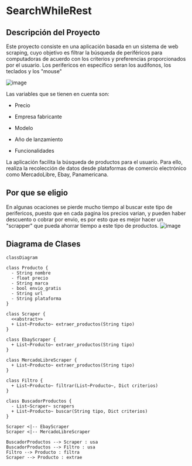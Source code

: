 # SearchWhileRest

## Descripción del Proyecto

Este proyecto consiste en una aplicación basada en un sistema de web scraping, cuyo objetivo es filtrar la búsqueda de periféricos para computadoras de acuerdo con los criterios y preferencias proporcionados por el usuario. Los perifericos en especifico seran los audifonos, los teclados y los "mouse"

![image](https://github.com/user-attachments/assets/cec8574b-b474-40e8-82ab-ebd3df3330b4)

Las variables que se tienen en cuenta son:

- Precio

- Empresa fabricante

- Modelo

- Año de lanzamiento

- Funcionalidades


La aplicación facilita la búsqueda de productos para el usuario. Para ello, realiza la recolección de datos desde plataformas de comercio electrónico como MercadoLibre, Ebay, Panamericana.


## Por que se eligio

En algunas ocaciones se pierde mucho tiempo al buscar este tipo de perifericos, puesto que en cada pagina los precios varian, y pueden haber descuento o cobrar por envio, es por esto que es mejor hacer un "scrapper" que pueda ahorrar tiempo a este tipo de productos. 
![image](https://github.com/user-attachments/assets/1e49e1f9-ec8f-417a-b000-44348ff5b7c1)



## Diagrama de Clases

```mermaid
classDiagram

class Producto {
  - String nombre
  - float precio
  - String marca
  - bool envio_gratis
  - String url
  - String plataforma
}

class Scraper {
  <<abstract>>
  + List~Producto~ extraer_productos(String tipo)
}

class EbayScraper {
  + List~Producto~ extraer_productos(String tipo)
}

class MercadoLibreScraper {
  + List~Producto~ extraer_productos(String tipo)
}

class Filtro {
  + List~Producto~ filtrar(List~Producto~, Dict criterios)
}

class BuscadorProductos {
  - List~Scraper~ scrapers
  + List~Producto~ buscar(String tipo, Dict criterios)
}

Scraper <|-- EbayScraper
Scraper <|-- MercadoLibreScraper

BuscadorProductos --> Scraper : usa
BuscadorProductos --> Filtro : usa
Filtro --> Producto : filtra
Scraper --> Producto : extrae
```

